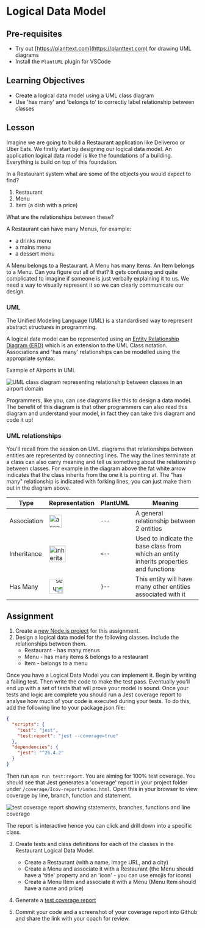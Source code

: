 # Logical Data Model

## Pre-requisites
* Try out [https://planttext.com](https://planttext.com) for drawing UML diagrams
* Install the `PlantUML` plugin for VSCode

## Learning Objectives
* Create a logical data model using a UML class diagram
* Use 'has many' and 'belongs to' to correctly label relationship between classes

## Lesson
Imagine we are going to build a Restaurant application like Deliveroo or Uber Eats. We firstly start by designing our logical data model. An application logical data model is like the foundations of a building. Everything is build on top of this foundation.

In a Restaurant system what are some of the objects you would expect to find?

1. Restaurant
1. Menu
1. Item (a dish with a price)

What are the relationships between these? 

A Restaurant can have many Menus, for example:

* a drinks menu
* a mains menu
* a dessert menu

A Menu belongs to a Restaurant. A Menu has many Items. An Item belongs to a Menu. Can you figure out all of that? It gets confusing and quite complicated to imagine if someone is just verbally explaining it to us. We need a way to visually represent it so we can clearly communicate our design.

### UML
The Unified Modeling Language (UML) is a standardised way to represent abstract structures in programming.

A logical data model can be represented using an [Entity Relationship Diagram (ERD)](https://plantuml.com/ie-diagram) which is an extension to the UML Class notation. Associations and 'has many' relationships can be modelled using the appropriate syntax.

Example of Airports in UML

![UML class diagram representing relationship between classes in an airport domain](https://user-images.githubusercontent.com/4499581/93352652-fa52b900-f832-11ea-81a8-ebd2b8e43f97.png)

Programmers, like you, can use diagrams like this to design a data model. The benefit of this diagram is that other programmers can also read this diagram and understand your model, in fact they can take this diagram and code it up!

### UML relationships

You'll recall from the session on UML diagrams that relationships between entities are represented by connecting lines. The way the lines terminate at a class can also carry meaning and tell us something about the relationship between classes. For example in the diagram above the fat white arrow indicates that the class inherits from the one it is pointing at. The "has many" relationship is indicated with forking lines, you can just make them out in the diagram above.

|**Type**|**Representation**|**PlantUML**|**Meaning**|
|--------|------------------|------------|-----------|
|Association| <img width="33" alt="association" src="https://user-images.githubusercontent.com/1316724/119099955-5cda0580-ba0f-11eb-8d9d-354566a3e500.PNG"> |`---`|A general relationship between 2 entities|
|Inheritance| <img width="43" alt="inheritance" src="https://user-images.githubusercontent.com/1316724/119100038-71b69900-ba0f-11eb-848c-42a95c3de104.PNG">|`<--`|Used to indicate the base class from which an entity inherits properties and functions|
|Has Many|<img width="37" alt="has many" style="transform:rotate(180deg);" src="https://user-images.githubusercontent.com/4499581/119807266-e770a800-beda-11eb-8b3c-021caf86e241.png"/>|`}--`|This entity will have many other entities associated with it|

## Assignment

  1. Create a [new Node.js project](/curriculum/Bootcamp/FAQ#createNewProject) for this assignment.
  1. Design a logical data model for the following classes. Include the relationships between them.
        - Restaurant - has many menus
        - Menu - has many items & belongs to a restaurant
        - Item - belongs to a menu

Once you have a Logical Data Model you can implement it. Begin by writing a failing test. Then write the code to make the test pass. Eventually you'll end up with a set of tests that will prove your model is sound. Once your tests and logic are complete you should run a Jest coverage report to analyse how much of your code is executed during your tests. To do this, add the following line to your package.json file:

```json
{
  "scripts": {
    "test": "jest",
    "test:report": "jest --coverage=true"
  },
  "dependencies": {
    "jest": "^26.4.2"
  }
}
```
Then run `npm run test:report`. You are aiming for 100% test coverage. You should see that Jest generates a 'coverage' report in your project folder under `/coverage/Icov-report/index.html`. Open this in your browser to view coverage by line, branch, function and statement.

![test coverage report showing statements, branches, functions and line coverage](https://user-images.githubusercontent.com/4499581/93334401-cc627a00-f81c-11ea-9c98-4825235c06a4.png)

The report is interactive hence you can click and drill down into a specific class.
  
  3. Create tests and class definitions for each of the classes in the Restaurant Logical Data Model.
      * Create a Restaurant (with a name, image URL, and a city)
      * Create a Menu and associate it with a Restaurant (the Menu should have a 'title' property and an 'icon' - you can use emojis for icons)
      * Create a Menu Item and associate it with a Menu (Menu Item should have a name and price)

  1. Generate a [test coverage report](/curriculum/Bootcamp/FAQ#generateCoverage)
  1. Commit your code and a screenshot of your coverage report into Github and share the link with your coach for review.
